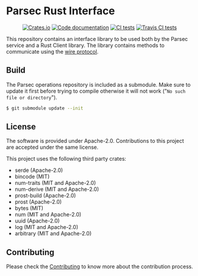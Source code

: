 <!--
  -- Copyright (c) 2019, Arm Limited, All Rights Reserved
  -- SPDX-License-Identifier: Apache-2.0
  --
  -- Licensed under the Apache License, Version 2.0 (the "License"); you may
  -- not use this file except in compliance with the License.
  -- You may obtain a copy of the License at
  --
  -- http://www.apache.org/licenses/LICENSE-2.0
  --
  -- Unless required by applicable law or agreed to in writing, software
  -- distributed under the License is distributed on an "AS IS" BASIS, WITHOUT
  -- WARRANTIES OR CONDITIONS OF ANY KIND, either express or implied.
  -- See the License for the specific language governing permissions and
  -- limitations under the License.
--->
# Parsec Rust Interface

<p align="center">
  <a href="https://crates.io/crates/parsec-interface"><img alt="Crates.io" src="https://img.shields.io/crates/v/parsec-interface"></a>
  <a href="https://docs.rs/parsec-interface"><img src="https://docs.rs/parsec-interface/badge.svg" alt="Code documentation"/></a>
  <a href="https://github.com/parallaxsecond/parsec-interface-rs/actions?query=workflow%3A%22Continuous+Integration%22"><img src="https://github.com/parallaxsecond/parsec-interface-rs/workflows/Continuous%20Integration/badge.svg" alt="CI tests"/></a>
  <a href="https://travis-ci.com/parallaxsecond/parsec-interface-rs"><img src="https://travis-ci.com/parallaxsecond/parsec-interface-rs.svg?branch=master" alt="Travis CI tests"/></a>
</p>

This repository contains an interface library to be used both by the Parsec service and a Rust Client library.
The library contains methods to communicate using the [wire protocol](https://github.com/parallaxsecond/parsec/blob/master/docs/wire_protocol.md).

## Build

The Parsec operations repository is included as a submodule. Make sure to update it first before
trying to compile otherwise it will not work ("`No such file or directory`").

```bash
$ git submodule update --init
```

## License

The software is provided under Apache-2.0. Contributions to this project are accepted under the same license.

This project uses the following third party crates:
* serde (Apache-2.0)
* bincode (MIT)
* num-traits (MIT and Apache-2.0)
* num-derive (MIT and Apache-2.0)
* prost-build (Apache-2.0)
* prost (Apache-2.0)
* bytes (MIT)
* num (MIT and Apache-2.0)
* uuid (Apache-2.0)
* log (MIT and Apache-2.0)
* arbitrary (MIT and Apache-2.0)

## Contributing

Please check the [Contributing](CONTRIBUTING.md) to know more about the contribution process.

